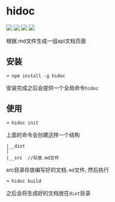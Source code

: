 # hidoc
[![](https://img.shields.io/travis/mennghao/hidoc.svg?style=flat-square)](https://travis-ci.org/mennghao/hidoc) [![](https://img.shields.io/npm/v/hidoc.svg?style=flat-square)](https://www.npmjs.com/package/hidoc) [![](https://img.shields.io/npm/dt/hidoc.svg?style=flat-square)](https://www.npmjs.com/package/hidoc) [![](https://img.shields.io/github/license/mennghao/hidoc.svg?style=flat-square)](https://github.com/mennghao/hidoc/blob/master/LICENSE)

根据.md文件生成一组api文档页面

## 安装

```
➜ npm install -g hidoc
```
安装完成之后会提供一个全局命令```hidoc```

## 使用

```
➜ hidoc init
```
上面的命令会创建这样一个结构
```
|__dist
|
|__src  //存放.md文件

```

src目录存放编写好的文档```.md```文件, 然后执行

```
➜ hidoc build
```
之后会将生成好的文档放在```dist```目录